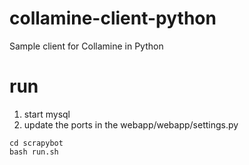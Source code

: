 collamine-client-python
=======================

Sample client for Collamine in Python


run 
========================


1. start mysql 
2. update the ports in the webapp/webapp/settings.py

```
cd scrapybot
bash run.sh
```
